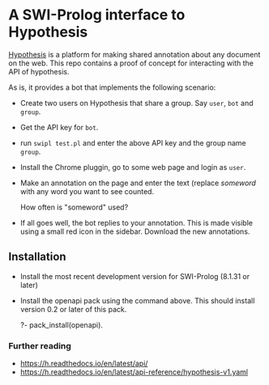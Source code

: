 # A SWI-Prolog interface to Hypothesis

[Hypothesis](https://web.hypothes.is/) is a platform   for making shared
annotation about any document on the web.  This repo contains a proof of
concept for interacting with the API of hypothesis.

As is, it provides a bot that implements the following scenario:

  - Create two users on Hypothesis that share a group. Say `user`, `bot`
    and `group`.
  - Get the API key for `bot`.
  - run ``swipl test.pl`` and enter the above API key and the group
    name `group`.
  - Install the Chrome pluggin, go to some web page and login as
    `user`.
  - Make an annotation on the page and enter the text (replace
    _someword_ with any word you want to see counted.

	How often is "someword" used?

  - If all goes well, the bot replies to your annotation.  This is
    made visible using a small red icon in the sidebar.  Download
    the new annotations.

## Installation

  - Install the most recent development version for SWI-Prolog
    (8.1.31 or later)
  - Install the openapi pack using the command above.  This should
    install version 0.2 or later of this pack.

	?- pack_install(openapi).

### Further reading

  - https://h.readthedocs.io/en/latest/api/
  - https://h.readthedocs.io/en/latest/api-reference/hypothesis-v1.yaml
